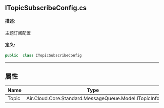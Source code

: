## ITopicSubscribeConfig.cs 


#### 描述:


主题订阅配置


#### 定义: 
``` csharp
public  class ITopicSubscribeConfig
```
---
## 属性 
| Name      | Type | Description|
| ----------- | ----------- |-----------|
|     Topic |  Air.Cloud.Core.Standard.MessageQueue.Model.ITopicInfo |  |
